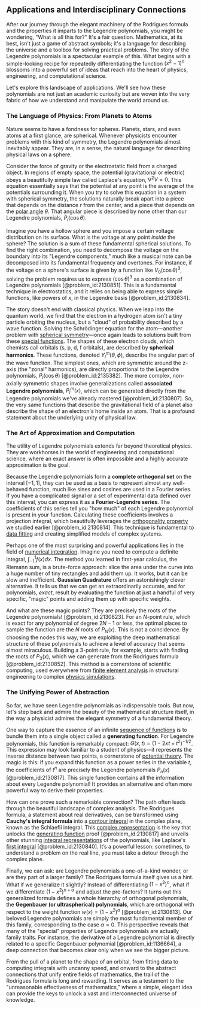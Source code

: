 ## Applications and Interdisciplinary Connections

After our journey through the elegant machinery of the Rodrigues formula and the properties it imparts to the Legendre polynomials, you might be wondering, "What is all this for?" It's a fair question. Mathematics, at its best, isn't just a game of abstract symbols; it's a language for describing the universe and a toolbox for solving practical problems. The story of the Legendre polynomials is a spectacular example of this. What begins with a simple-looking recipe for repeatedly differentiating the function $(x^2-1)^n$ blossoms into a powerful set of ideas that reach into the heart of physics, engineering, and computational science.

Let's explore this landscape of applications. We'll see how these polynomials are not just an academic curiosity but are woven into the very fabric of how we understand and manipulate the world around us.

### The Language of Physics: From Planets to Atoms

Nature seems to have a fondness for spheres. Planets, stars, and even atoms at a first glance, are spherical. Whenever physicists encounter problems with this kind of symmetry, the Legendre polynomials almost inevitably appear. They are, in a sense, the natural language for describing physical laws on a sphere.

Consider the force of gravity or the electrostatic field from a charged object. In regions of empty space, the potential (gravitational or electric) obeys a beautifully simple law called Laplace's equation, $\nabla^2 V = 0$. This equation essentially says that the potential at any point is the average of the potentials surrounding it. When you try to solve this equation in a system with spherical symmetry, the solutions naturally break apart into a piece that depends on the distance $r$ from the center, and a piece that depends on the [polar angle](@article_id:175188) $\theta$. That angular piece is described by none other than our Legendre polynomials, $P_l(\cos\theta)$.

Imagine you have a hollow sphere and you impose a certain voltage distribution on its surface. What is the voltage at any point *inside* the sphere? The solution is a sum of these fundamental spherical solutions. To find the right combination, you need to decompose the voltage on the boundary into its "Legendre components," much like a musical note can be decomposed into its fundamental frequency and overtones. For instance, if the voltage on a sphere's surface is given by a function like $V_0 (\cos\theta)^3$, solving the problem requires us to express $(\cos\theta)^3$ as a combination of Legendre polynomials [@problem_id:2130851]. This is a fundamental technique in electrostatics, and it relies on being able to express simple functions, like powers of $x$, in the Legendre basis [@problem_id:2130834].

The story doesn't end with classical physics. When we leap into the quantum world, we find that the electron in a hydrogen atom isn't a tiny particle orbiting the nucleus, but a "cloud" of probability described by a wave function. Solving the Schrödinger equation for the atom—another problem with [spherical symmetry](@article_id:272358)—once again leads to solutions built from these [special functions](@article_id:142740). The shapes of these electron clouds, which chemists call orbitals (s, p, d, f orbitals), are described by **spherical harmonics**. These functions, denoted $Y_l^m(\theta, \phi)$, describe the angular part of the wave function. The simplest ones, which are symmetric around the z-axis (the "zonal" harmonics), are directly proportional to the Legendre polynomials, $P_l(\cos\theta)$ [@problem_id:2135382]. The more complex, non-axially symmetric shapes involve generalizations called **associated Legendre polynomials**, $P_l^m(x)$, which can be generated directly from the Legendre polynomials we've already mastered [@problem_id:2130807]. So, the very same functions that describe the gravitational field of a planet also describe the shape of an electron's home inside an atom. That is a profound statement about the underlying unity of physical law.

### The Art of Approximation and Computation

The utility of Legendre polynomials extends far beyond theoretical physics. They are workhorses in the world of engineering and computational science, where an exact answer is often impossible and a highly accurate approximation is the goal.

Because the Legendre polynomials form a **complete orthogonal set** on the interval $[-1, 1]$, they can be used as a basis to represent almost any well-behaved function, much like sines and cosines are used in a Fourier series. If you have a complicated signal or a set of experimental data defined over this interval, you can express it as a **Fourier-Legendre series**. The coefficients of this series tell you "how much" of each Legendre polynomial is present in your function. Calculating these coefficients involves a projection integral, which beautifully leverages the [orthogonality property](@article_id:267513) we studied earlier [@problem_id:2130814]. This technique is fundamental to [data fitting](@article_id:148513) and creating simplified models of complex systems.

Perhaps one of the most surprising and powerful applications lies in the field of [numerical integration](@article_id:142059). Imagine you need to compute a definite integral, $\int_{-1}^1 f(x) dx$. The method you learned in first-year calculus, the Riemann sum, is a brute-force approach: slice the area under the curve into a huge number of tiny rectangles and add them up. It works, but it can be slow and inefficient. **Gaussian Quadrature** offers an astonishingly clever alternative. It tells us that we can get an extraordinarily accurate, and for polynomials, *exact*, result by evaluating the function at just a handful of very specific, "magic" points and adding them up with specific weights.

And what are these magic points? They are precisely the roots of the Legendre polynomials! [@problem_id:2130823]. For an $N$-point rule, which is exact for any polynomial of degree $2N-1$ or less, the optimal places to sample the function are the $N$ roots of $P_N(x)$. This is not a coincidence. By choosing the nodes this way, we are exploiting the deep mathematical structure of these polynomials to achieve a level of accuracy that seems almost miraculous. Building a 3-point rule, for example, starts with finding the roots of $P_3(x)$, which we can generate from the Rodrigues formula [@problem_id:2130852]. This method is a cornerstone of scientific computing, used everywhere from [finite element analysis](@article_id:137615) in structural engineering to complex [physics simulations](@article_id:143824).

### The Unifying Power of Abstraction

So far, we have seen Legendre polynomials as indispensable tools. But now, let's step back and admire the beauty of the mathematical structure itself, in the way a physicist admires the elegant symmetry of a fundamental theory.

One way to capture the essence of an infinite [sequence of functions](@article_id:144381) is to bundle them into a single object called a **generating function**. For Legendre polynomials, this function is remarkably compact: $G(x, t) = (1 - 2xt + t^2)^{-1/2}$. This expression may look familiar to a student of physics—it represents the inverse distance between two points, a cornerstone of [potential theory](@article_id:140930). The magic is this: if you expand this function as a power series in the variable $t$, the coefficients of $t^n$ are precisely the Legendre polynomials $P_n(x)$ [@problem_id:2130817]. This single function contains all the information about every Legendre polynomial! It provides an alternative and often more powerful way to derive their properties.

How can one prove such a remarkable connection? The path often leads through the beautiful landscape of complex analysis. The Rodrigues formula, a statement about real derivatives, can be transformed using **Cauchy's integral formula** into a [contour integral](@article_id:164220) in the complex plane, known as the Schlaefli integral. This [complex representation](@article_id:182602) is the key that unlocks the [generating function](@article_id:152210) proof [@problem_id:2130817] and unveils other stunning [integral representations](@article_id:203815) of the polynomials, like Laplace's [first integral](@article_id:274148) [@problem_id:2130840]. It’s a powerful lesson: sometimes, to understand a problem on the real line, you must take a detour through the complex plane.

Finally, we can ask: are Legendre polynomials a one-of-a-kind wonder, or are they part of a larger family? The Rodrigues formula itself gives us a hint. What if we generalize it slightly? Instead of differentiating $(1-x^2)^n$, what if we differentiate $(1-x^2)^{n+\alpha}$ and adjust the pre-factors? It turns out this generalized formula defines a whole hierarchy of orthogonal polynomials, the **Gegenbauer (or ultraspherical) polynomials**, which are orthogonal with respect to the weight function $w(x)=(1-x^2)^\alpha$ [@problem_id:2130813]. Our beloved Legendre polynomials are simply the most fundamental member of this family, corresponding to the case $\alpha=0$. This perspective reveals that many of the "special" properties of Legendre polynomials are actually family traits. For instance, the derivative of a Legendre polynomial is directly related to a specific Gegenbauer polynomial [@problem_id:1136664], a deep connection that becomes clear only when we see the bigger picture.

From the pull of a planet to the shape of an orbital, from fitting data to computing integrals with uncanny speed, and onward to the abstract connections that unify entire fields of mathematics, the trail of the Rodrigues formula is long and rewarding. It serves as a testament to the "unreasonable effectiveness of mathematics," where a simple, elegant idea can provide the keys to unlock a vast and interconnected universe of knowledge.